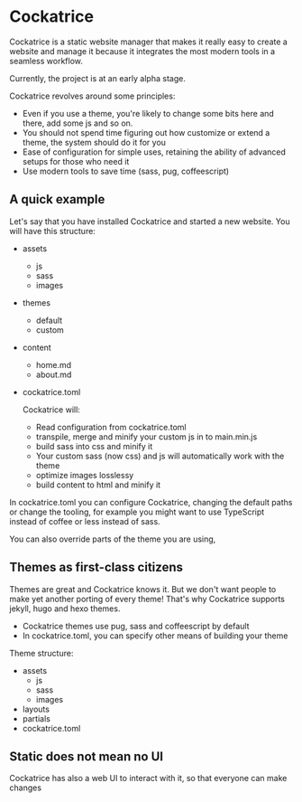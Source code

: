 # Cockatrice

Cockatrice is a static website manager that makes it really easy to create a
website and manage it because it integrates the most modern tools in a seamless
workflow.

Currently, the project is at an early alpha stage. 

Cockatrice revolves around some principles:
- Even if you use a theme, you're likely to change some bits here and there,
  add some js and so on.
- You should not spend time figuring out how customize or extend a theme,
  the system should do it for you
- Ease of configuration for simple uses, retaining the ability of advanced
  setups for those who need it
- Use modern tools to save time (sass, pug, coffeescript)

## A quick example

Let's say that you have installed Cockatrice and started a new website.
You will have this structure:

- assets
   - js
   - sass
   - images
- themes
   - default
   - custom
- content
  - home.md
  - about.md
- cockatrice.toml

  Cockatrice will:
  - Read configuration from cockatrice.toml
  - transpile, merge and minify your custom js in to main.min.js
  - build sass into css and minify it
  - Your custom sass (now css) and js will automatically work with the theme
  - optimize images losslessy
  - build content to html and minify it

In cockatrice.toml you can configure Cockatrice, changing the default paths or
 change the tooling, for example you might want to use TypeScript instead of
 coffee or less instead of sass.

You can also override parts of the theme you are using,

## Themes as first-class citizens
Themes are great and Cockatrice knows it. But we don't want people to make yet
another porting of every theme! That's why Cockatrice supports jekyll, hugo and
 hexo themes.

- Cockatrice themes use pug, sass and coffeescript by default
- In cockatrice.toml, you can specify other means of building your theme

Theme structure:

- assets
  - js
  - sass
  - images
- layouts
- partials
- cockatrice.toml

## Static does not mean no UI

Cockatrice has also a web UI to interact with it, so that everyone can make
 changes
